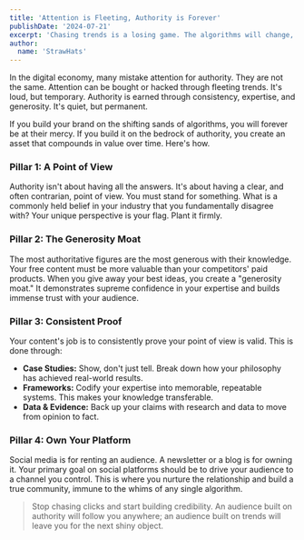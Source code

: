```yaml
---
title: 'Attention is Fleeting, Authority is Forever'
publishDate: '2024-07-21'
excerpt: 'Chasing trends is a losing game. The algorithms will change, but authority is an asset that appreciates over time. We break down the four pillars of building true, defensible authority in any market.'
author:
  name: 'StrawHats'
---
```


In the digital economy, many mistake attention for authority. They are not the same. Attention can be bought or hacked through fleeting trends. It's loud, but temporary. Authority is earned through consistency, expertise, and generosity. It's quiet, but permanent.

If you build your brand on the shifting sands of algorithms, you will forever be at their mercy. If you build it on the bedrock of authority, you create an asset that compounds in value over time. Here's how.

### Pillar 1: A Point of View

Authority isn't about having all the answers. It's about having a clear, and often contrarian, point of view. You must stand for something. What is a commonly held belief in your industry that you fundamentally disagree with? Your unique perspective is your flag. Plant it firmly.

### Pillar 2: The Generosity Moat

The most authoritative figures are the most generous with their knowledge. Your free content must be more valuable than your competitors' paid products. When you give away your best ideas, you create a "generosity moat." It demonstrates supreme confidence in your expertise and builds immense trust with your audience.

### Pillar 3: Consistent Proof

Your content's job is to consistently prove your point of view is valid. This is done through:

*   **Case Studies:** Show, don't just tell. Break down how your philosophy has achieved real-world results.
*   **Frameworks:** Codify your expertise into memorable, repeatable systems. This makes your knowledge transferable.
*   **Data & Evidence:** Back up your claims with research and data to move from opinion to fact.

### Pillar 4: Own Your Platform

Social media is for renting an audience. A newsletter or a blog is for owning it. Your primary goal on social platforms should be to drive your audience to a channel you control. This is where you nurture the relationship and build a true community, immune to the whims of any single algorithm.

> Stop chasing clicks and start building credibility. An audience built on authority will follow you anywhere; an audience built on trends will leave you for the next shiny object.
